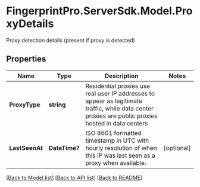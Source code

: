 # FingerprintPro.ServerSdk.Model.ProxyDetails
Proxy detection details (present if proxy is detected)

## Properties

Name | Type | Description | Notes
------------ | ------------- | ------------- | -------------
**ProxyType** | **string** | Residential proxies use real user IP addresses to appear as legitimate traffic,  while data center proxies are public proxies hosted in data centers  | 
**LastSeenAt** | **DateTime?** | ISO 8601 formatted timestamp in UTC with hourly resolution of when this IP was last seen as a proxy when available.  | [optional] 

[[Back to Model list]](../README.md#documentation-for-models) [[Back to API list]](../README.md#documentation-for-api-endpoints) [[Back to README]](../README.md)

